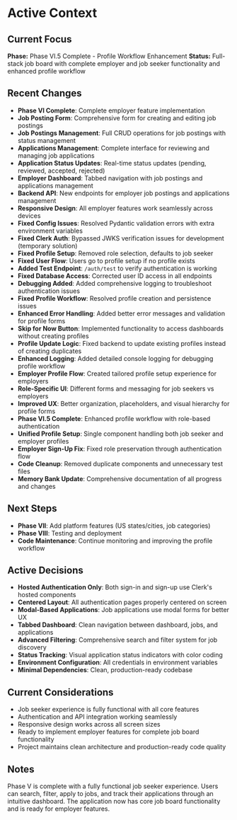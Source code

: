 # Active Context

## Current Focus
**Phase:** Phase VI.5 Complete - Profile Workflow Enhancement
**Status:** Full-stack job board with complete employer and job seeker functionality and enhanced profile workflow

## Recent Changes
- **Phase VI Complete**: Complete employer feature implementation
- **Job Posting Form**: Comprehensive form for creating and editing job postings
- **Job Postings Management**: Full CRUD operations for job postings with status management
- **Applications Management**: Complete interface for reviewing and managing job applications
- **Application Status Updates**: Real-time status updates (pending, reviewed, accepted, rejected)
- **Employer Dashboard**: Tabbed navigation with job postings and applications management
- **Backend API**: New endpoints for employer job postings and applications management
- **Responsive Design**: All employer features work seamlessly across devices
- **Fixed Config Issues**: Resolved Pydantic validation errors with extra environment variables
- **Fixed Clerk Auth**: Bypassed JWKS verification issues for development (temporary solution)
- **Fixed Profile Setup**: Removed role selection, defaults to job seeker
- **Fixed User Flow**: Users go to profile setup if no profile exists
- **Added Test Endpoint**: `/auth/test` to verify authentication is working
- **Fixed Database Access**: Corrected user ID access in all endpoints
- **Debugging Added**: Added comprehensive logging to troubleshoot authentication issues
- **Fixed Profile Workflow**: Resolved profile creation and persistence issues
- **Enhanced Error Handling**: Added better error messages and validation for profile forms
- **Skip for Now Button**: Implemented functionality to access dashboards without creating profiles
- **Profile Update Logic**: Fixed backend to update existing profiles instead of creating duplicates
- **Enhanced Logging**: Added detailed console logging for debugging profile workflow
- **Employer Profile Flow**: Created tailored profile setup experience for employers
- **Role-Specific UI**: Different forms and messaging for job seekers vs employers
- **Improved UX**: Better organization, placeholders, and visual hierarchy for profile forms
- **Phase VI.5 Complete**: Enhanced profile workflow with role-based authentication
- **Unified Profile Setup**: Single component handling both job seeker and employer profiles
- **Employer Sign-Up Fix**: Fixed role preservation through authentication flow
- **Code Cleanup**: Removed duplicate components and unnecessary test files
- **Memory Bank Update**: Comprehensive documentation of all progress and changes

## Next Steps
- **Phase VII**: Add platform features (US states/cities, job categories)
- **Phase VIII**: Testing and deployment
- **Code Maintenance**: Continue monitoring and improving the profile workflow

## Active Decisions
- **Hosted Authentication Only**: Both sign-in and sign-up use Clerk's hosted components
- **Centered Layout**: All authentication pages properly centered on screen
- **Modal-Based Applications**: Job applications use modal forms for better UX
- **Tabbed Dashboard**: Clean navigation between dashboard, jobs, and applications
- **Advanced Filtering**: Comprehensive search and filter system for job discovery
- **Status Tracking**: Visual application status indicators with color coding
- **Environment Configuration**: All credentials in environment variables
- **Minimal Dependencies**: Clean, production-ready codebase

## Current Considerations
- Job seeker experience is fully functional with all core features
- Authentication and API integration working seamlessly
- Responsive design works across all screen sizes
- Ready to implement employer features for complete job board functionality
- Project maintains clean architecture and production-ready code quality

## Notes
Phase V is complete with a fully functional job seeker experience. Users can search, filter, apply to jobs, and track their applications through an intuitive dashboard. The application now has core job board functionality and is ready for employer features.
